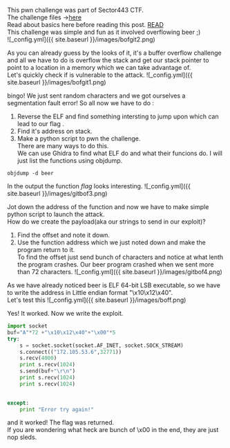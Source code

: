 This pwn challenge was part of Sector443 CTF.  
The challenge files ->[here](https://github.com/anushang/CTFs)  
Read about basics here before reading this post. [READ](https://owasp.org/www-community/vulnerabilities/Buffer_Overflow)  
This challenge was simple and fun as it involved overflowing beer ;)  
![_config.yml]({{ site.baseurl }}/images/bofgit2.png)

As you can already guess by the looks of it, it's a buffer overflow challenge and all we have to do is overflow the stack and get our stack pointer to point to a location in a memory which we can take advantage of.  
Let's quickly check if is vulnerable to the attack.
![_config.yml]({{ site.baseurl }}/images/bofgit1.png)

bingo!
We just sent random characters and we got ourselves a segmentation fault error!
So all now we have to do :
1. Reverse the ELF and find something intersting to jump upon which can lead to our flag .
2. Find it's address on stack.
3. Make a python script to pwn the challenge.  
There are many ways to do this.    
We can use Ghidra to find what ELF do and what their funcions do. I will just list the functions using objdump.
```
objdump -d beer
```
In the output the function *flag* looks interesting.
![_config.yml]({{ site.baseurl }}/images/gitbof3.png)

Jot down the address of the function and now we have to make simple python script to launch the attack.  
How do we create the payload(aka our strings to send in our exploit)?
1. Find the offset and note it down.
2. Use the function address which we just noted down and make the program return to it.  
To find the offset just send bunch of characters and notice at what lenth the program crashes.
Our beer program crashed when we sent more than 72 characters.
![_config.yml]({{ site.baseurl }}/images/gitbof4.png)

As we have already noticed beer is ELF 64-bit LSB executable, so we have to write the address in Little endian format "\x10\x12\x40".  
Let's test this 
![_config.yml]({{ site.baseurl }}/images/boff.png)

Yes! It worked.
Now we write the exploit.
```python
import socket
buf="A"*72 +"\x10\x12\x40"+"\x00"*5
try:
    s = socket.socket(socket.AF_INET, socket.SOCK_STREAM)
    s.connect(("172.105.53.6",32771))
    s.recv(4000)
    print s.recv(1024)
    s.send(buf+"\r\n")
    print s.recv(1024)
    print s.recv(1024)

    
except:
    print "Error try again!"
```
and it worked! The flag was returned.  
If you are wondering what heck are bunch of \x00 in the end, they are just nop sleds.


